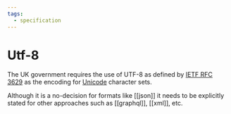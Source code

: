 ```yaml
---
tags:
  - specification
---
```

# Utf-8

The UK government requires the use of UTF-8 as defined by [IETF RFC 3629] as the encoding for [Unicode] character sets.

Although it is a no-decision for formats like [[json]] it needs to be explicitly stated for other approaches such as [[graphql]], [[xml]], etc.




[Encoding characters]: https://www.gov.uk/government/publications/open-standards-for-government/cross-platform-character-encoding-profile
[IETF RFC 3629]: https://datatracker.ietf.org/doc/html/rfc3629
[Unicode]: https://www.unicode.org/versions/Unicode14.0.0/